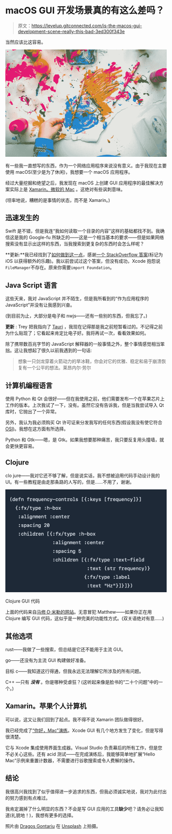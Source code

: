 # macOS GUI 开发场景真的有这么差吗？

> 原文：<https://levelup.gitconnected.com/is-the-macos-gui-development-scene-really-this-bad-3ed300f343e>

当然应该比这容易。

![](img/fc8b90990eb82d12d5cccf66e9631f25.png)

有一些我一直想写的东西，作为一个网络应用程序来说没有意义。由于我现在主要使用 macOS(至少是为了休闲)，我想要一个 macOS 应用程序。

经过大量挖掘和绝望之后，我发现在 macOS 上创建 GUI 应用程序的最佳解决方案实际上是 [Xamarin。微软的 Mac](https://docs.microsoft.com/en-us/xamarin/mac/get-started/) 。这绝对有些讽刺意味。

(坦率地说，糟糕的是事情的状态，而不是 Xamarin。)

## 迅速发生的

Swift 是不错，但是我连“我如何读取一个目录的内容”这样的基础都找不到。我确信这是我的 Google-fu 所缺乏的——这是一个相当基本的要求——但是如果网络搜索没有显示出这样的东西，当我搜索到更复杂的东西时会怎么样呢？

**更新:**我已经找到了[如何做到这一点](https://developer.apple.com/documentation/foundation/filemanager/1413768-contentsofdirectory)，感谢[一个 StackOverflow 答案](https://stackoverflow.com/a/27722670/609921)(标记为 iOS 以获得额外的乐趣)。我以前尝试过这个答案，但没有成功，Xcode 抱怨说`FileManager`不存在。原来你需要`import Foundation`。

## Java Script 语言

这些天来，我对 JavaScript 并不陌生，但是我所看到的“作为应用程序的 JavaScript”并没有让我感到兴奋。

(到目前为止，大部分是电子和 nwjs——还有一些别的东西，但我忘了。)

**更新** : Trey 把我指向了 [Tauri](https://tauri.studio/en/) ，我现在记得那是我之前短暂看过的。不记得之前为什么贴现了；它看起来肯定比电子好。我将再试一次，看看效果如何。

除了携带数百兆字节的 JavaScript 解释器的一般事情之外，整个事情感觉相当笨拙。这让我想起了很久以前我遇到的一句话:

> 想象一只剑龙穿着火箭动力的旱冰鞋，你会对它的优雅、稳定和易于崩溃恢复有一个公平的想法。莱昂内尔·劳尔

## 计算机编程语言

使用 Python 和 Qt 会很好——但在我使用之前，他们需要发布一个在苹果芯片上工作的版本。上次我试了一下，没有。虽然它没有告诉我，但是当我尝试导入 Qt 库时，它抛出了一个异常。

另外，我认为我必须购买 Qt 许可证来分发我写的任何东西(假设我没有使它符合[OSI](https://opensource.org/licenses))。我想在这方面有所选择。

Python 和 Gtk——嗯，是 Gtk。如果我想要那种痛苦，我只要反复用头撞墙，就会更快更容易。

## Clojure

clo jure——我对它还不够了解，但是说实话，我不想被迫用代码手动设计我的 UI。有一些教程是由走那条路的人写的，但是……不用了，谢谢。

![](img/f7cde067861b1e771102dae8330855b4.png)

Clojure GUI 代码

上面的代码来自[马修·D·米勒的网站](https://blog.matthewdmiller.net/learn-clojure-by-example-javafx-gui-with-cljfx)。无意冒犯 Matthew——如果你正在用 Clojure 编写 GUI 代码，这似乎是一种完美的功能性方式。(双关语绝对有意……)

## 其他选项

rust——我做了一些搜索，但总结是它还不能用于主流 GUI。

go——还没有为主流 GUI 构建做好准备。

目标 c——我知道这行得通，但我永远无法理解它所涉及的所有问题。

C++ —只有 ***没有*** 。你是哪种受虐狂？(这听起来像是脸书的“二十个问题”中的一个。)

## Xamarin。苹果个人计算机

可以说，这又让我们回到了起点。我不得不说 Xamarin 团队做得很好。

我已经完成了[“你好，Mac”演练](https://docs.microsoft.com/en-us/xamarin/mac/get-started/hello-mac)。Xcode GUI 有几个地方发生了变化，但是写得很清楚。

它与 Xcode 集成使用界面生成器。Visual Studio 负责幕后的所有工作，但是您不必关心这些。还有 acid 测试——在完成演练后，我能够简单地扩展“Hello Mac”示例来重置计数器，不需要进行谷歌搜索或令人费解的操作。

## 结论

我很高兴我找到了似乎值得进一步追求的东西，但我必须诚实地说，我对为此付出的努力感到有点难过。

我肯定漏掉了什么明显的东西？不会是写 GUI 应用的工具**缺少**吧？请务必让我知道(礼貌地！)，我想有更多的选择。

照片由 [Dragos Gontariu](https://unsplash.com/@dragos126) 在 [Unsplash](https://unsplash.com/s/photos/child-painting) 上拍摄。